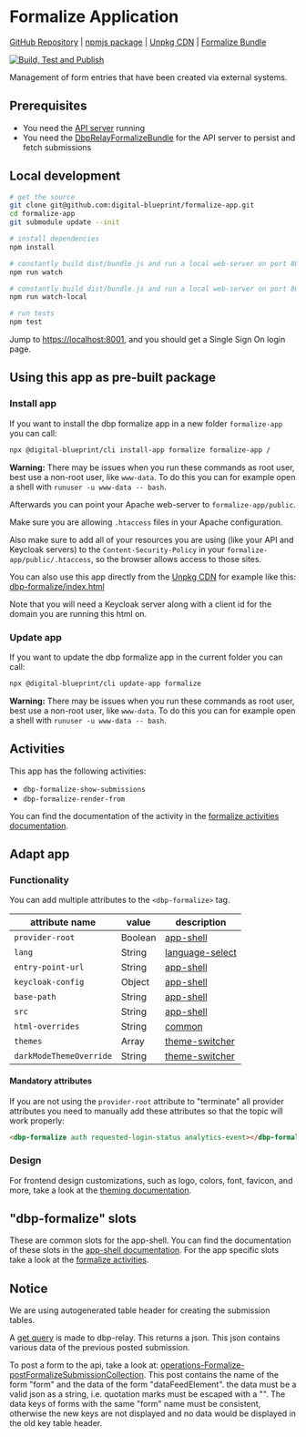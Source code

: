 # Formalize Application

[GitHub Repository](https://github.com/digital-blueprint/formalize-app) |
[npmjs package](https://www.npmjs.com/package/@digital-blueprint/formalize-app) |
[Unpkg CDN](https://unpkg.com/browse/@digital-blueprint/formalize-app/) |
[Formalize Bundle](https://github.com/digital-blueprint/relay-formalize-bundle)

[![Build, Test and Publish](https://github.com/digital-blueprint/formalize-app/actions/workflows/build-test-publish.yml/badge.svg)](https://github.com/digital-blueprint/formalize-app/actions/workflows/build-test-publish.yml)

Management of form entries that have been created via external systems.

## Prerequisites

- You need the [API server](https://gitlab.tugraz.at/dbp/relay/dbp-relay-server-template) running
- You need the [DbpRelayFormalizeBundle](https://github.com/digital-blueprint/relay-formalize-bundle) for the API server to persist and fetch submissions

## Local development

```bash
# get the source
git clone git@github.com:digital-blueprint/formalize-app.git
cd formalize-app
git submodule update --init

# install dependencies
npm install

# constantly build dist/bundle.js and run a local web-server on port 8001
npm run watch

# constantly build dist/bundle.js and run a local web-server on port 8001 using a custom assets directory assets_local/
npm run watch-local

# run tests
npm test
```

Jump to <https://localhost:8001>, and you should get a Single Sign On login page.

## Using this app as pre-built package

### Install app

If you want to install the dbp formalize app in a new folder `formalize-app` you can call:

```bash
npx @digital-blueprint/cli install-app formalize formalize-app /
```

**Warning:** There may be issues when you run these commands as root user, best use a non-root user, like `www-data`.
To do this you can for example open a shell with `runuser -u www-data -- bash`.

Afterwards you can point your Apache web-server to `formalize-app/public`.

Make sure you are allowing `.htaccess` files in your Apache configuration.

Also make sure to add all of your resources you are using (like your API and Keycloak servers) to the
`Content-Security-Policy` in your `formalize-app/public/.htaccess`, so the browser allows access to those sites.

You can also use this app directly from the [Unpkg CDN](https://unpkg.com/browse/@digital-blueprint/formalize-app/)
for example like this: [dbp-formalize/index.html](https://github.com/digital-blueprint/formalize-app/tree/main/examples/dbp-formalize/index.html)

Note that you will need a Keycloak server along with a client id for the domain you are running this html on.

### Update app

If you want to update the dbp formalize app in the current folder you can call:

```bash
npx @digital-blueprint/cli update-app formalize
```

**Warning:** There may be issues when you run these commands as root user, best use a non-root user, like `www-data`.
To do this you can for example open a shell with `runuser -u www-data -- bash`.

## Activities

This app has the following activities:

- `dbp-formalize-show-submissions`
- `dbp-formalize-render-from`

You can find the documentation of the activity in the [formalize activities documentation](https://github.com/digital-blueprint/formalize-app/tree/main/src).

## Adapt app

### Functionality

You can add multiple attributes to the `<dbp-formalize>` tag.

| attribute name          | value   | description                                                                                                   |
| ----------------------- | ------- | ------------------------------------------------------------------------------------------------------------- |
| `provider-root`         | Boolean | [app-shell](https://gitlab.tugraz.at/dbp/web-components/toolkit/-/tree/master/packages/app-shell)             |
| `lang`                  | String  | [language-select](https://gitlab.tugraz.at/dbp/web-components/toolkit/-/tree/master/packages/language-select) |
| `entry-point-url`       | String  | [app-shell](https://gitlab.tugraz.at/dbp/web-components/toolkit/-/tree/master/packages/app-shell)             |
| `keycloak-config`       | Object  | [app-shell](https://gitlab.tugraz.at/dbp/web-components/toolkit/-/tree/master/packages/app-shell)             |
| `base-path`             | String  | [app-shell](https://gitlab.tugraz.at/dbp/web-components/toolkit/-/tree/master/packages/app-shell)             |
| `src`                   | String  | [app-shell](https://gitlab.tugraz.at/dbp/web-components/toolkit/-/tree/master/packages/app-shell)             |
| `html-overrides`        | String  | [common](https://gitlab.tugraz.at/dbp/web-components/toolkit/-/tree/master/packages/common)                   |
| `themes`                | Array   | [theme-switcher](https://gitlab.tugraz.at/dbp/web-components/toolkit/-/tree/master/packages/theme-switcher)   |
| `darkModeThemeOverride` | String  | [theme-switcher](https://gitlab.tugraz.at/dbp/web-components/toolkit/-/tree/master/packages/theme-switcher)   |

#### Mandatory attributes

If you are not using the `provider-root` attribute to "terminate" all provider attributes
you need to manually add these attributes so that the topic will work properly:

```html
<dbp-formalize auth requested-login-status analytics-event></dbp-formalize>
```

### Design

For frontend design customizations, such as logo, colors, font, favicon, and more, take a look at the [theming documentation](https://dbp-demo.tugraz.at/dev-guide/frontend/theming/).

## "dbp-formalize" slots

These are common slots for the app-shell. You can find the documentation of these slots in the [app-shell documentation](https://gitlab.tugraz.at/dbp/web-components/toolkit/-/tree/master/packages/app-shell).
For the app specific slots take a look at the [formalize activities](https://github.com/digital-blueprint/formalize-app/tree/main/src).

## Notice

We are using autogenerated table header for creating the submission tables.

A [get query](https://api-demo.tugraz.at/#operations-Formalize-getFormalizeSubmissionItem) is made to dbp-relay.
This returns a json. This json contains various data of the previous posted submission.

To post a form to the api, take a look at: [operations-Formalize-postFormalizeSubmissionCollection](https://api-demo.tugraz.at/#operations-Formalize-postFormalizeSubmissionCollection).
This post contains the name of the form "form" and the data of the form "dataFeedElement". the data must be a valid json as a string, i.e. quotation marks must be escaped with a "\".
The data keys of forms with the same "form" name must be consistent, otherwise the new keys are not displayed and no data would be displayed in the old key table header.
